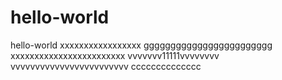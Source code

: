 # hello-world
hello-world
xxxxxxxxxxxxxxxxx
gggggggggggggggggggggggg
xxxxxxxxxxxxxxxxxxxxxxxx
vvvvvvv11111vvvvvvvv
vvvvvvvvvvvvvvvvvvvvvvvv
cccccccccccccc
